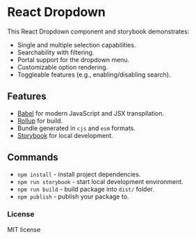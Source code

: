 # React Dropdown

This React Dropdown component and storybook demonstrates:

- Single and multiple selection capabilities.
- Searchability with filtering.
- Portal support for the dropdown menu.
- Customizable option rendering.
- Toggleable features (e.g., enabling/disabling search).

## Features
- [Babel](https://babeljs.io/) for modern JavaScript and JSX transpilation.
- [Rollup](https://rollupjs.org/) for build.
- Bundle generated in `cjs` and `esm` formats.
- [Storybook](https://storybook.js.org/) for local development.

## Commands
- `npm install` - install project dependencies.
- `npm run storybook` - start local development environment.
- `npm run build` - build package into `dist/` folder.
- `npm publish` - publish your package to.

### License
MIT license
